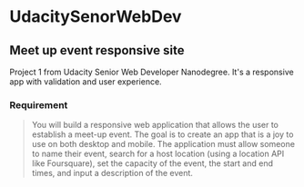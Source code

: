 # UdacitySenorWebDev

## Meet up event responsive site
Project 1 from Udacity Senior Web Developer Nanodegree. It's a responsive app with validation and user experience.  

### Requirement  
> You will build a responsive web application that allows the user to establish a meet-up event. The goal is to create an app that is a joy to use on both desktop and mobile. The application must allow someone to name their event, search for a host location (using a location API like Foursquare), set the capacity of the event, the start and end times, and input a description of the event.  

